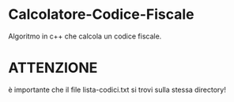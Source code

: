 # Calcolatore-Codice-Fiscale
Algoritmo in c++ che calcola un codice fiscale.
# ATTENZIONE
è importante che il file lista-codici.txt si trovi sulla stessa directory!
